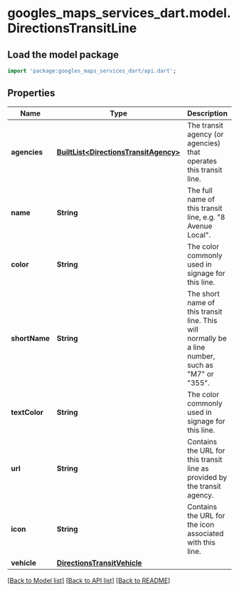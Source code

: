# googles_maps_services_dart.model.DirectionsTransitLine

## Load the model package
```dart
import 'package:googles_maps_services_dart/api.dart';
```

## Properties
Name | Type | Description | Notes
------------ | ------------- | ------------- | -------------
**agencies** | [**BuiltList&lt;DirectionsTransitAgency&gt;**](DirectionsTransitAgency.md) | The transit agency (or agencies) that operates this transit line. | 
**name** | **String** | The full name of this transit line, e.g. \"8 Avenue Local\". | 
**color** | **String** | The color commonly used in signage for this line. | [optional] 
**shortName** | **String** | The short name of this transit line. This will normally be a line number, such as \"M7\" or \"355\". | [optional] 
**textColor** | **String** | The color commonly used in signage for this line. | [optional] 
**url** | **String** | Contains the URL for this transit line as provided by the transit agency. | [optional] 
**icon** | **String** | Contains the URL for the icon associated with this line. | [optional] 
**vehicle** | [**DirectionsTransitVehicle**](DirectionsTransitVehicle.md) |  | [optional] 

[[Back to Model list]](../README.md#documentation-for-models) [[Back to API list]](../README.md#documentation-for-api-endpoints) [[Back to README]](../README.md)


